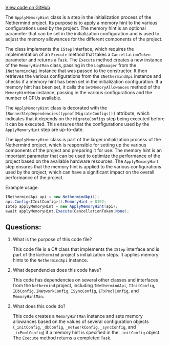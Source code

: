 [View code on GitHub](https://github.com/nethermindeth/nethermind/Nethermind.Init/Steps/ApplyMemoryHint.cs)

The `ApplyMemoryHint` class is a step in the initialization process of the Nethermind project. Its purpose is to apply a memory hint to the various configurations used by the project. The memory hint is an optional parameter that can be set in the initialization configuration and is used to adjust the memory allowances for the different components of the project.

The class implements the `IStep` interface, which requires the implementation of an `Execute` method that takes a `CancellationToken` parameter and returns a `Task`. The `Execute` method creates a new instance of the `MemoryHintMan` class, passing in the `LogManager` from the `INethermindApi` instance that was passed to the constructor. It then retrieves the various configurations from the `INethermindApi` instance and checks if a memory hint has been set in the initialization configuration. If a memory hint has been set, it calls the `SetMemoryAllowances` method of the `MemoryHintMan` instance, passing in the various configurations and the number of CPUs available.

The `ApplyMemoryHint` class is decorated with the `[RunnerStepDependencies(typeof(MigrateConfigs))]` attribute, which indicates that it depends on the `MigrateConfigs` step being executed before it can be executed. This ensures that the configurations used by the `ApplyMemoryHint` step are up-to-date.

The `ApplyMemoryHint` class is part of the larger initialization process of the Nethermind project, which is responsible for setting up the various components of the project and preparing it for use. The memory hint is an important parameter that can be used to optimize the performance of the project based on the available hardware resources. The `ApplyMemoryHint` step ensures that the memory hint is applied to the various configurations used by the project, which can have a significant impact on the overall performance of the project.

Example usage:

```csharp
INethermindApi api = new NethermindApi();
api.Config<IInitConfig>().MemoryHint = 8192;
IStep applyMemoryHint = new ApplyMemoryHint(api);
await applyMemoryHint.Execute(CancellationToken.None);
```
## Questions: 
 1. What is the purpose of this code file?
    
    This code file is a C# class that implements the `IStep` interface and is part of the `Nethermind` project's initialization steps. It applies memory hints to the `NethermindApi` instance.

2. What dependencies does this code have?
    
    This code has dependencies on several other classes and interfaces from the `Nethermind` project, including `INethermindApi`, `IInitConfig`, `IDbConfig`, `INetworkConfig`, `ISyncConfig`, `ITxPoolConfig`, and `MemoryHintMan`.

3. What does this code do?
    
    This code creates a `MemoryHintMan` instance and sets memory allowances based on the values of several configuration objects (`_initConfig`, `_dbConfig`, `_networkConfig`, `_syncConfig`, and `_txPoolConfig`) if a memory hint is specified in the `_initConfig` object. The `Execute` method returns a completed `Task`.